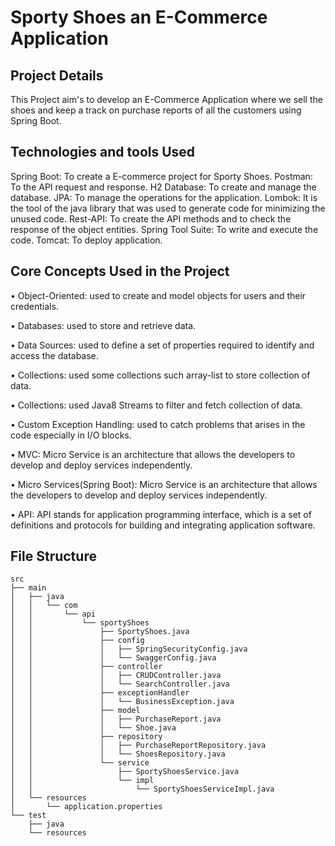 # Sporty Shoes an E-Commerce Application
## Project Details
This Project aim's to develop an E-Commerce Application where we sell the shoes and keep a track on purchase reports of all the customers using Spring Boot.

## Technologies and tools Used
Spring Boot: To create a E-commerce project for Sporty Shoes.
Postman: To the API request and response.
H2 Database: To create and manage the database.
JPA: To manage the operations for the application.
Lombok: It is the tool of the java library that was used to generate code for minimizing the unused code.
Rest-API: To create the API methods and to check the response of the object entities.
Spring Tool Suite: To write and execute the code.
Tomcat: To deploy  application.

## Core Concepts Used in the Project
• Object-Oriented: used to create and model objects for users and their credentials.

• Databases: used to store and retrieve data.

• Data Sources: used to define a set of properties required to identify and access the database.

• Collections: used some collections such array-list to store collection of data.

• Collections: used Java8 Streams to filter and fetch collection of data.

• Custom Exception Handling: used to catch problems that arises in the code especially in I/O blocks.

• MVC: Micro Service is an architecture that allows the developers to develop and deploy services independently.

• Micro Services(Spring Boot): Micro Service is an architecture that allows the developers to develop and deploy services independently.

• API: API stands for application programming interface, which is a set of definitions and protocols for building and integrating application software.

## File Structure

```
src
├── main
│   ├── java
│   │   └── com
│   │       └── api
│   │           └── sportyShoes
│   │               ├── SportyShoes.java
│   │               ├── config
│   │               │   ├── SpringSecurityConfig.java
│   │               │   └── SwaggerConfig.java
│   │               ├── controller
│   │               │   ├── CRUDController.java
│   │               │   └── SearchController.java
│   │               ├── exceptionHandler
│   │               │   └── BusinessException.java
│   │               ├── model
│   │               │   ├── PurchaseReport.java
│   │               │   └── Shoe.java
│   │               ├── repository
│   │               │   ├── PurchaseReportRepository.java
│   │               │   └── ShoesRepository.java
│   │               └── service
│   │                   ├── SportyShoesService.java
│   │                   └── impl
│   │                       └── SportyShoesServiceImpl.java
│   └── resources
│       └── application.properties
└── test
    ├── java
    └── resources

